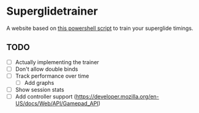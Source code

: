 # Superglidetrainer

A website based on [this powershell script](https://github.com/AngryGroceries/Apex_Superglide_Practice_Tool) to train your superglide timings.

## TODO

- [ ] Actually implementing the trainer
- [ ] Don't allow double binds
- [ ] Track performance over time 
  - [ ] Add graphs
- [ ] Show session stats
- [ ] Add controller support (<https://developer.mozilla.org/en-US/docs/Web/API/Gamepad_API>)